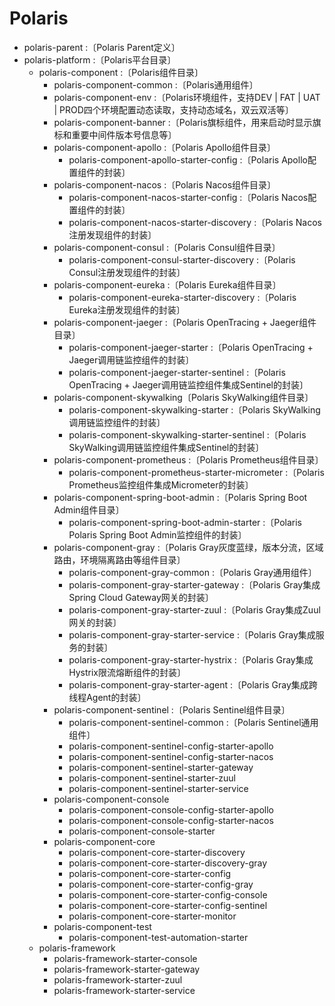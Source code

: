 # Polaris

- polaris-parent :〔Polaris Parent定义〕
- polaris-platform :〔Polaris平台目录〕
    - polaris-component :〔Polaris组件目录〕
        - polaris-component-common :〔Polaris通用组件〕
        - polaris-component-env :〔Polaris环境组件，支持DEV | FAT | UAT | PROD四个环境配置动态读取，支持动态域名，双云双活等〕
        - polaris-component-banner :〔Polaris旗标组件，用来启动时显示旗标和重要中间件版本号信息等〕
        - polaris-component-apollo :〔Polaris Apollo组件目录〕
            - polaris-component-apollo-starter-config :〔Polaris Apollo配置组件的封装〕
        - polaris-component-nacos :〔Polaris Nacos组件目录〕
            - polaris-component-nacos-starter-config :〔Polaris Nacos配置组件的封装〕
            - polaris-component-nacos-starter-discovery :〔Polaris Nacos注册发现组件的封装〕
        - polaris-component-consul :〔Polaris Consul组件目录〕
            - polaris-component-consul-starter-discovery :〔Polaris Consul注册发现组件的封装〕
        - polaris-component-eureka :〔Polaris Eureka组件目录〕
            - polaris-component-eureka-starter-discovery :〔Polaris Eureka注册发现组件的封装〕
        - polaris-component-jaeger :〔Polaris OpenTracing + Jaeger组件目录〕
            - polaris-component-jaeger-starter :〔Polaris OpenTracing + Jaeger调用链监控组件的封装〕
            - polaris-component-jaeger-starter-sentinel :〔Polaris OpenTracing + Jaeger调用链监控组件集成Sentinel的封装〕
        - polaris-component-skywalking〔Polaris SkyWalking组件目录〕
            - polaris-component-skywalking-starter :〔Polaris SkyWalking调用链监控组件的封装〕
            - polaris-component-skywalking-starter-sentinel :〔Polaris SkyWalking调用链监控组件集成Sentinel的封装〕
        - polaris-component-prometheus :〔Polaris Prometheus组件目录〕
            - polaris-component-prometheus-starter-micrometer :〔Polaris Prometheus监控组件集成Micrometer的封装〕
        - polaris-component-spring-boot-admin :〔Polaris Spring Boot Admin组件目录〕
            - polaris-component-spring-boot-admin-starter :〔Polaris Polaris Spring Boot Admin监控组件的封装〕
        - polaris-component-gray :〔Polaris Gray灰度蓝绿，版本分流，区域路由，环境隔离路由等组件目录〕
            - polaris-component-gray-common :〔Polaris Gray通用组件〕
            - polaris-component-gray-starter-gateway :〔Polaris Gray集成Spring Cloud Gateway网关的封装〕
            - polaris-component-gray-starter-zuul :〔Polaris Gray集成Zuul网关的封装〕
            - polaris-component-gray-starter-service :〔Polaris Gray集成服务的封装〕
            - polaris-component-gray-starter-hystrix :〔Polaris Gray集成Hystrix限流熔断组件的封装〕
            - polaris-component-gray-starter-agent :〔Polaris Gray集成跨线程Agent的封装〕
        - polaris-component-sentinel :〔Polaris Sentinel组件目录〕
            - polaris-component-sentinel-common :〔Polaris Sentinel通用组件〕
            - polaris-component-sentinel-config-starter-apollo
            - polaris-component-sentinel-config-starter-nacos
            - polaris-component-sentinel-starter-gateway
            - polaris-component-sentinel-starter-zuul
            - polaris-component-sentinel-starter-service
        - polaris-component-console
            - polaris-component-console-config-starter-apollo
            - polaris-component-console-config-starter-nacos
            - polaris-component-console-starter
        - polaris-component-core
            - polaris-component-core-starter-discovery
            - polaris-component-core-starter-discovery-gray
            - polaris-component-core-starter-config
            - polaris-component-core-starter-config-gray
            - polaris-component-core-starter-config-console
            - polaris-component-core-starter-config-sentinel
            - polaris-component-core-starter-monitor
        - polaris-component-test
            - polaris-component-test-automation-starter
    - polaris-framework
        - polaris-framework-starter-console
        - polaris-framework-starter-gateway
        - polaris-framework-starter-zuul
        - polaris-framework-starter-service